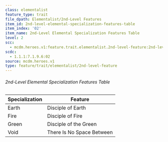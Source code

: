 ```yaml
---
class: elementalist
feature_type: trait
file_dpath: Elementalist/2nd-Level Features
item_id: 2nd-level-elemental-specialization-features-table
item_index: '02'
item_name: 2nd-Level Elemental Specialization Features Table
level: 2
scc:
  - mcdm.heroes.v1:feature.trait.elementalist.2nd-level-feature:2nd-level-elemental-specialization-features-table
scdc:
  - 1.1.1:7.1.9.6:02
source: mcdm.heroes.v1
type: feature/trait/elementalist/2nd-level-feature
---
```


###### 2nd-Level Elemental Specialization Features Table

| Specialization | Feature                   |
| -------------- | ------------------------- |
| Earth          | Disciple of Earth         |
| Fire           | Disciple of Fire          |
| Green          | Disciple of the Green     |
| Void           | There Is No Space Between |
